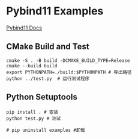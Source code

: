 # Pybind11 Examples

[Pybind11 Docs](https://pybind11.readthedocs.io/en/latest/index.html)


## CMake Build and Test

```
cmake -S . -B build -DCMAKE_BUILD_TYPE=Release
cmake --build build
export PYTHONPATH=./build:$PYTHONPATH # 导出路径
python ../test.py  # 运行测试程序
```

## Python Setuptools

```
pip install . # 安装
python test.py # 测试

# pip uninstall examples #卸载
```